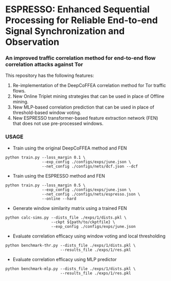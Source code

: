 # ESPRESSO: Enhanced Sequential Processing for Reliable End-to-end Signal Synchronization and Observation 

### An improved traffic correlation method for end-to-end flow correlation attacks against Tor

This repository has the following features:
1. Re-implementation of the DeepCoFFEA correlation method for Tor traffic flows.
2. New Online Triplet mining strategies that can be used in place of Offline mining.
3. New MLP-based correlation prediction that can be used in place of threshold-based window voting.
4. New ESPRESSO transformer-based feature extraction network (FEN) that does not use pre-processed windows.

### USAGE

- Train using the original DeepCoFFEA method and FEN
```
python train.py --loss_margin 0.1 \
                --exp_config ./configs/exps/june.json \
                --net_config ./configs/nets/dcf.json --dcf 
```

- Train using the ESPRESSO method and FEN
```
python train.py --loss_margin 0.5 \
                --exp_config ./configs/exps/june.json \
                --net_config ./configs/nets/espresso.json \
                --online --hard
```

- Generate window similarity matrix using a trained FEN
```
python calc-sims.py --dists_file ./exps/1/dists.pkl \
                    --ckpt ${path/to/ckptfile} \
                    --exp_config ./configs/exps/june.json
```

- Evaluate correlation efficacy using window voting and local thresholding
```
python benchmark-thr.py --dists_file ./exps/1/dists.pkl \
                        --results_file ./exps/1/res.pkl
```

- Evaluate correlation efficacy using MLP predictor
```
python benchmark-mlp.py --dists_file ./exps/1/dists.pkl \
                        --results_file ./exps/1/res.pkl
```

